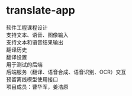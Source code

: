# translate-app
软件工程课程设计  
支持文本、语音、图像输入  
支持文本和语音结果输出  
翻译历史  
翻译设置  
用于测试的后端  
后端服务（翻译、语音合成、语音识别、OCR）交互  
预留离线模型使用接口  
项目成员：曹华军，姜浩原
